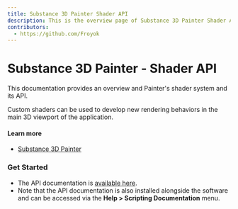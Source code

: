 ```yaml
---
title: Substance 3D Painter Shader API
description: This is the overview page of Substance 3D Painter Shader API
contributors:
  - https://github.com/Froyok
---
```


<Hero slots="heading, text"/>

# Substance 3D Painter - Shader API

This documentation provides an overview and Painter's shader system and its API.

Custom shaders can be used to develop new rendering behaviors in the main 3D viewport of the application.

<Resources slots="heading, links"/>

#### Learn more

* [Substance 3D Painter](https://www.adobe.com/products/substance3d-painter.html)

### Get Started

- The API documentation is [available here](/api/index.html).
- Note that the API documentation is also installed alongside the software and can be accessed via the **Help > Scripting Documentation** menu.
